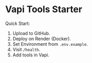 # Vapi Tools Starter

Quick Start:
1) Upload to GitHub.
2) Deploy on Render (Docker).
3) Set Environment from `.env.example`.
4) Visit `/health`.
5) Add tools in Vapi.
